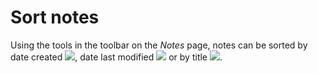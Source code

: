 # Sort notes

Using the tools in the toolbar on the _Notes_ page, notes can be sorted by date created ![](../../.gitbook/assets/graphics308.png), date last modified ![](../../.gitbook/assets/graphics305.png) or by title ![](../../.gitbook/assets/graphics306.png).

